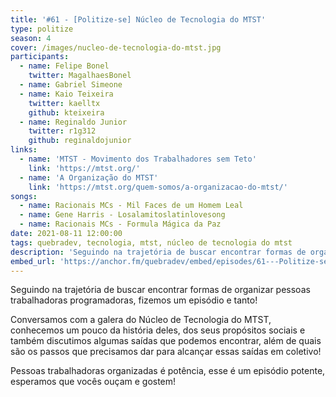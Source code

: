 ```yaml
---
title: '#61 - [Politize-se] Núcleo de Tecnologia do MTST'
type: politize 
season: 4
cover: /images/nucleo-de-tecnologia-do-mtst.jpg
participants:
  - name: Felipe Bonel
    twitter: MagalhaesBonel
  - name: Gabriel Simeone
  - name: Kaio Teixeira
    twitter: kaelltx
    github: kteixeira
  - name: Reginaldo Junior
    twitter: r1g312
    github: reginaldojunior
links:
  - name: 'MTST - Movimento dos Trabalhadores sem Teto'
    link: 'https://mtst.org/'
  - name: 'A Organização do MTST'
    link: 'https://mtst.org/quem-somos/a-organizacao-do-mtst/'
songs:
  - name: Racionais MCs - Mil Faces de um Homem Leal
  - name: Gene Harris - Losalamitoslatinlovesong
  - name: Racionais MCs - Formula Mágica da Paz
date: 2021-08-11 12:00:00
tags: quebradev, tecnologia, mtst, núcleo de tecnologia do mtst
description: 'Seguindo na trajetória de buscar encontrar formas de organizar pessoas trabalhadoras programadoras, fizemos um episódio e tanto! Conversamos com a galera do Núcleo de Tecnologia do MTST...'
embed_url: 'https://anchor.fm/quebradev/embed/episodes/61---Politize-se-Ncleo-de-Tecnologia-do-MTST-e15ls1b'
---
```


Seguindo na trajetória de buscar encontrar formas de organizar pessoas trabalhadoras programadoras, fizemos um episódio e tanto!

Conversamos com a galera do Núcleo de Tecnologia do MTST, conhecemos um pouco da história deles, dos seus propósitos sociais e também discutimos algumas saídas que podemos encontrar, além de quais são os passos que precisamos dar para alcançar essas saídas em coletivo!

Pessoas trabalhadoras organizadas é potência, esse é um episódio potente, esperamos que vocês ouçam e gostem!
